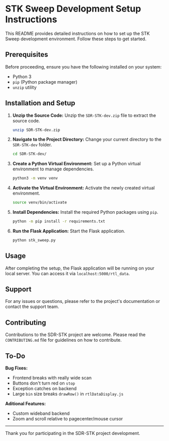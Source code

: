 
# STK Sweep Development Setup Instructions

This README provides detailed instructions on how to set up the STK Sweep development environment. Follow these steps to get started.

## Prerequisites

Before proceeding, ensure you have the following installed on your system:
- Python 3
- `pip` (Python package manager)
- `unzip` utility

## Installation and Setup

1. **Unzip the Source Code:**
   Unzip the `SDR-STK-dev.zip` file to extract the source code.
   ```bash
   unzip SDR-STK-dev.zip
   ```

2. **Navigate to the Project Directory:**
   Change your current directory to the `SDR-STK-dev` folder.
   ```bash
   cd SDR-STK-dev/
   ```

3. **Create a Python Virtual Environment:**
   Set up a Python virtual environment to manage dependencies.
   ```bash
   python3 -m venv venv
   ```

4. **Activate the Virtual Environment:**
   Activate the newly created virtual environment.
   ```bash
   source venv/bin/activate
   ```

5. **Install Dependencies:**
   Install the required Python packages using `pip`.
   ```bash
   python -m pip install -r requirements.txt
   ```

6. **Run the Flask Application:**
   Start the Flask application.
   ```bash
   python stk_sweep.py
   ```

## Usage

After completing the setup, the Flask application will be running on your local server. You can access it via `localhost:5000/rtl_data`.

## Support

For any issues or questions, please refer to the project's documentation or contact the support team.

## Contributing

Contributions to the SDR-STK project are welcome. Please read the `CONTRIBUTING.md` file for guidelines on how to contribute.

## To-Do

**Bug Fixes:**
- Frontend breaks with really wide scan
- Buttons don't turn red on `stop`
- Exception catches on backend
- Large `bin` size breaks `drawRow()` in `rtlDataDisplay.js`

**Aditional Features:**
- Custom wideband backend
- Zoom and scroll relative to pagecenter/mouse cursor

---

Thank you for participating in the SDR-STK project development.
